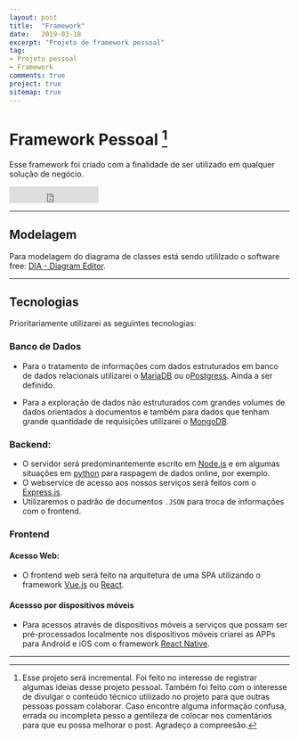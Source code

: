 ```yaml
---
layout: post
title:  "Framework"
date:   2019-03-18
excerpt: "Projeto de framework pessoal"
tag: 
- Projeto pessoal
- Framework
comments: true
project: true
sitemap: true
---
```


# Framework Pessoal [^bignote]

Esse framework foi criado com a finalidade de ser utilizado em qualquer solução de negócio.

<iframe src="https://ghbtns.com/github-btn.html?user=felipetavaresmelo&repo=framework&type=star&count=true&size=large" frameborder="0" scrolling="0" width="160px" height="30px"></iframe>

---

## Modelagem

Para modelagem do diagrama de classes está sendo utililzado o software free: [DIA - Diagram Editor](http://dia-installer.de/).

---

## Tecnologias

Prioritariamente utilizarei as seguintes tecnologias:

### Banco de Dados

- Para o tratamento de informações com dados estruturados em banco de dados relacionais utilizarei o [MariaDB](https://mariadb.org/) ou o[Postgress](https://www.postgresql.org/). Ainda a ser definido.

- Para a exploração de dados não estruturados com grandes volumes de dados orientados a documentos e também para dados que tenham grande quantidade de requisições utilizarei o [MongoDB](https://www.mongodb.com/).

### Backend:

- O servidor será predominantemente escrito em [Node.js](https://nodejs.org) e em algumas situações em [python](https://www.python.org/) para raspagem de dados online, por exemplo.
- O webservice de acesso aos nossos serviços será feitos com o [Express.js](https://expressjs.com).
- Utilizaremos o padrão de documentos `.JSON` para troca de informações com o frontend.

### Frontend

#### Acesso Web:
- O frontend web será feito na arquitetura de uma SPA utilizando o framework [Vue.js](https://vuejs.org/) ou [React](https://reactjs.org/).

#### Acessso por dispositivos móveis
- Para acessos através de dispositivos móveis a serviços que possam ser pré-processados localmente nos dispositivos móveis criarei as APPs para Android e iOS com o framework [React Native](https://facebook.github.io/react-native/).

---

[^bignote]: Esse projeto será incremental. Foi feito no interesse de registrar algumas ideias desse projeto pessoal. Também foi feito com o interesse de divulgar o conteúdo técnico utilizado no projeto para que outras pessoas possam colaborar.
    Caso encontre alguma informação confusa, errada ou incompleta pesso a gentileza de colocar nos comentários para que eu possa melhorar o post.
    Agradeço a compreesão.